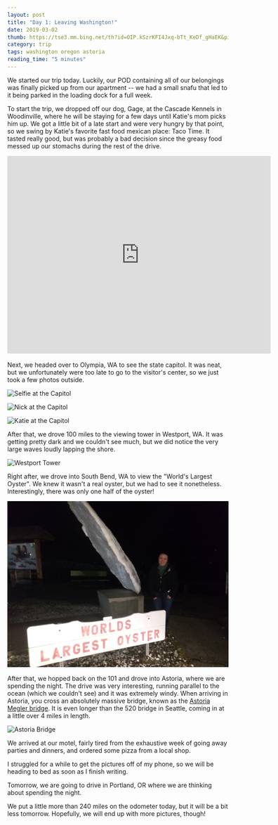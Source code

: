 ```yaml
---
layout: post
title: "Day 1: Leaving Washington!"
date: 2019-03-02
thumb: https://tse3.mm.bing.net/th?id=OIP.kSzrKFI4Jxq-bTt_KeDf_gHaEK&pid=Api
category: trip
tags: washington oregon astoria
reading_time: "5 minutes"
---
```


We started our trip today. Luckily, our POD containing all of our belongings was finally
picked up from our apartment -- we had a small snafu that led to it being parked in the
loading dock for a full week.

To start the trip, we dropped off our dog, Gage, at the Cascade Kennels in Woodinville, where
he will be staying for a few days until Katie's mom picks him up. We got a little bit of a late
start and were very hungry by that point, so we swing by Katie's favorite fast food mexican place:
Taco Time. It tasted really good, but was probably a bad decision since the greasy food messed
up our stomachs during the rest of the drive.

<iframe src="https://www.google.com/maps/embed?pb=!1m52!1m12!1m3!1d1393850.039986648!2d-124.2311730984289!3d46.97419730066057!2m3!1f0!2f0!3f0!3m2!1i1024!2i768!4f13.1!4m37!3e0!4m5!1s0x54900bfdd4f19947%3A0x6f9a6b2a29954e39!2sCascade+Kennels%2C+Inc.%2C+20005+178th+Ave+NE%2C+Woodinville%2C+WA+98072!3m2!1d47.772312!2d-122.104249!4m5!1s0x54900d990287ff15%3A0x8c41480ffcd52a6!2sTaco+Time%2C+Northeast+175th+Street%2C+Woodinville%2C+WA!3m2!1d47.7548855!2d-122.1536017!4m5!1s0x549174fcfebd0985%3A0x4432a80ad77ff31a!2sWashington+State+Capitol+Building+and+Campus%2C+Sid+Snyder+Avenue+Southwest%2C+Olympia%2C+WA!3m2!1d47.0357219!2d-122.9048303!4m5!1s0x5492445a1c04c10f%3A0x158e8cda2d8a5777!2sWestport+Viewing+Tower%2C+Westhaven+Drive%2C+Westport%2C+WA!3m2!1d46.9115095!2d-124.11746869999999!4m5!1s0x5493b1a5a792bd89%3A0x385b0a501c107df4!2sWorld%E2%80%99s+Largest+Oyster%2C+South+Bend%2C+WA!3m2!1d46.6663408!2d-123.8109143!4m5!1s0x54937b440995fb8b%3A0xf7dd72f1a11b8abf!2sAstoria%2C+OR!3m2!1d46.1878841!2d-123.8312534!5e0!3m2!1sen!2sus!4v1551595624671" width="600" height="450" frameborder="0" style="border:0" allowfullscreen></iframe>

Next, we headed over to Olympia, WA to see the state capitol. It was neat, but
we unfortunately were too late to go to the visitor's center, so we just took a few photos
outside.

![Selfie at the Capitol](/assets/photos/53625592_614550832338711_2450451740571467776_n.jpg)

![Nick at the Capitol](/assets/photos/53452017_387699675349623_1871352680052424704_n.jpg)

![Katie at the Capitol](/assets/photos/53080089_253839508885824_1494871691019419648_n.jpg)

After that, we drove 100 miles to the viewing tower in Westport, WA. It was getting
pretty dark and we couldn't see much, but we did notice the very large waves loudly
lapping the shore.

![Westport Tower](/assets/photos/53399754_593057647830052_8839125076935704576_n.jpg)

Right after, we drove into South Bend, WA to view the "World's Largest Oyster".
We knew it wasn't a real oyster, but we had to see it nonetheless.
Interestingly, there was only one half of the oyster!

![Largest Oyster](53145810_309894676545649_3100477040613130240_n.jpg)

After that, we hopped back on the 101 and drove into Astoria, where we are spending
the night. The drive was very interesting, running parallel to the ocean (which
we couldn't see) and it was extremely windy. When arriving in Astoria, you cross
an absolutely massive bridge, known as the [Astoria Megler bridge](https://en.wikipedia.org/wiki/Astoria%E2%80%93Megler_Bridge).
It is even longer than the 520 bridge in Seattle, coming in at a little over 4 miles in length.

![Astoria Bridge](https://upload.wikimedia.org/wikipedia/commons/thumb/d/d7/USACE_Astoria-Megler_Bridge.jpg/440px-USACE_Astoria-Megler_Bridge.jpg)

We arrived at our motel, fairly tired from the exhaustive week of going away
parties and dinners, and ordered some pizza from a local shop.

I struggled for a while to get the pictures off of my phone, so we will be heading
to bed as soon as I finish writing.

Tomorrow, we are going to drive in Portland, OR where we are thinking about spending
the night.

We put a little more than 240 miles on the odometer today, but it will be a bit less
tomorrow. Hopefully, we will end up with more pictures, though!